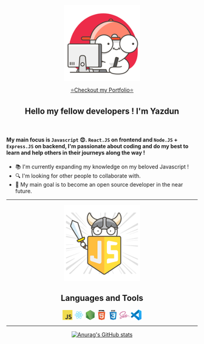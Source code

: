 <div align="center">

<img align="center" alt="HTML5" width="200px" src="./1.svg" />

[⭐️Checkout my Portfolio⭐️](https://yazdun.com/)

## Hello my fellow developers ! I'm Yazdun

</div>

<br />

#### My main focus is `Javascript` 😍. `React.JS` on frontend and `Node.JS` + `Express.JS` on backend, I'm passionate about coding and do my best to learn and help others in their journeys along the way !

- 📚 I'm currently expanding my knowledge on my beloved Javascript !
- 🔍 I'm looking for other people to collaborate with.
- 🚀 My main goal is to become an open source developer in the near future.

---

<div align="center">

<img  alt="HTML5" width="200px" src="./2.svg" />

## Languages and Tools

<img align="center" alt="JavaScript" width="26px" src="https://raw.githubusercontent.com/github/explore/80688e429a7d4ef2fca1e82350fe8e3517d3494d/topics/javascript/javascript.png" />
<img align="center" alt="React" width="26px" src="https://raw.githubusercontent.com/github/explore/80688e429a7d4ef2fca1e82350fe8e3517d3494d/topics/react/react.png" />
<img align="center" alt="Node.js" width="26px" src="https://raw.githubusercontent.com/github/explore/80688e429a7d4ef2fca1e82350fe8e3517d3494d/topics/nodejs/nodejs.png" />
<img align="center" alt="HTML5" width="26px" src="https://raw.githubusercontent.com/github/explore/80688e429a7d4ef2fca1e82350fe8e3517d3494d/topics/html/html.png" />
<img align="center" alt="CSS3" width="26px" src="https://raw.githubusercontent.com/github/explore/80688e429a7d4ef2fca1e82350fe8e3517d3494d/topics/css/css.png" />
<img align="center" alt="Sass" width="26px" src="https://raw.githubusercontent.com/github/explore/80688e429a7d4ef2fca1e82350fe8e3517d3494d/topics/sass/sass.png" />
<img align="center" alt="Visual Studio Code" width="28px" src="https://raw.githubusercontent.com/github/explore/80688e429a7d4ef2fca1e82350fe8e3517d3494d/topics/visual-studio-code/visual-studio-code.png" />

</div>

---

<div align="center">

[![Anurag's GitHub stats](https://github-readme-stats.vercel.app/api?username=Yazdun&show_icons=true&theme=github_dark)](https://github.com/anuraghazra/github-readme-stats)

</div>
<br />
